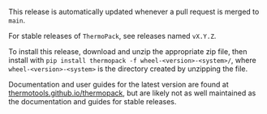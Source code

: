 This release is automatically updated whenever a pull request is merged to `main`.

For stable releases of `ThermoPack`, see releases named `vX.Y.Z`.

To install this release, download and unzip the appropriate zip file, then install with `pip install thermopack -f wheel-<version>-<system>/`, where `wheel-<version>-<system>` is the directory created by unzipping the file.

Documentation and user guides for the latest version are found at [thermotools.github.io/thermopack](thermotools.github.io/thermopack), but are likely not as well maintained as the documentation and guides for stable releases.